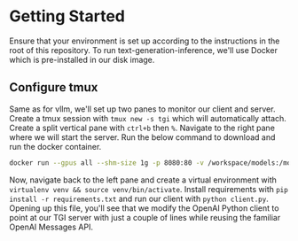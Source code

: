 # Getting Started
Ensure that your environment is set up according to the instructions in the root of this repository. To run text-generation-inference, we'll use Docker which is pre-installed in our disk image.

## Configure tmux
Same as for vllm, we'll set up two panes to monitor our client and server. Create a tmux session with `tmux new -s tgi` which will automatically attach. Create a split vertical pane with `ctrl+b` then `%`. Navigate to the right pane where we will start the server. Run the below command to download and run the docker container.

```bash
docker run --gpus all --shm-size 1g -p 8080:80 -v /workspace/models:/models ghcr.io/huggingface/text-generation-inference:latest --model-id /models/dbrx-instruct --tokenizer-config-path /models/dbrx-instruct-tokenizer/tokenizer_config.json --num-shard 8
```

Now, navigate back to the left pane and create a virtual environment with `virtualenv venv && source venv/bin/activate`. Install requirements with `pip install -r requirements.txt` and run our client with `python client.py`. Opening up this file, you'll see that we modify the OpenAI Python client to point at our TGI server with just a couple of lines while reusing the familiar OpenAI Messages API.
